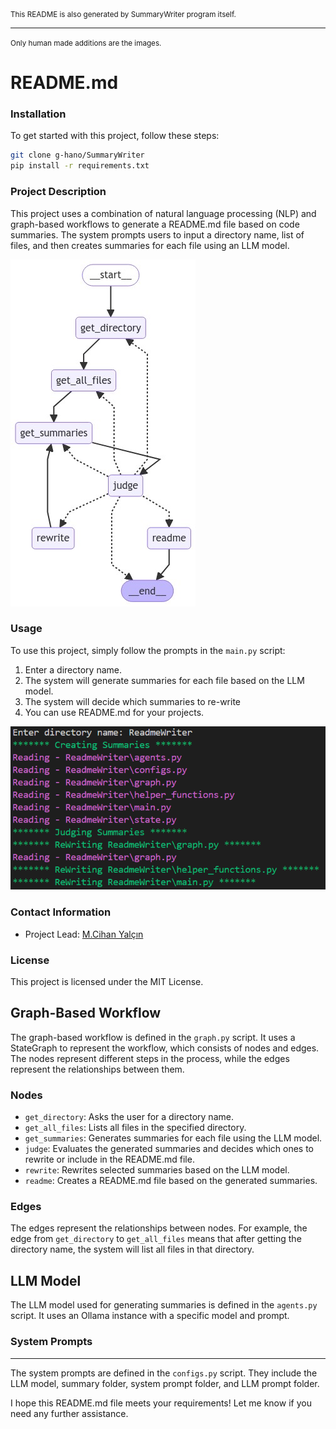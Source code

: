 <span style="font-size: smaller;">
This README is also generated by SummaryWriter program itself.
</span>

---

<span style="font-size: smaller;">
Only human made additions are the images.
</span>

**README.md**
=====================================

### Installation

To get started with this project, follow these steps:

```bash
git clone g-hano/SummaryWriter
pip install -r requirements.txt
```

### Project Description

This project uses a combination of natural language processing (NLP) and graph-based workflows to generate a README.md file based on code summaries. The system prompts users to input a directory name, list of files, and then creates summaries for each file using an LLM model.

![graph tree](graph.jpeg)
### Usage

To use this project, simply follow the prompts in the `main.py` script:

1. Enter a directory name.
2. The system will generate summaries for each file based on the LLM model.
3. The system will decide which summaries to re-write
4. You can use README.md for your projects.

![terminal output](terminal.png)
### Contact Information

* Project Lead: [M.Cihan Yalçın](https://www.linkedin.com/in/chanyalcin/)

### License

This project is licensed under the MIT License.

**Graph-Based Workflow**
-------------------------

The graph-based workflow is defined in the `graph.py` script. It uses a StateGraph to represent the workflow, which consists of nodes and edges. The nodes represent different steps in the process, while the edges represent the relationships between them.

### Nodes

* `get_directory`: Asks the user for a directory name.
* `get_all_files`: Lists all files in the specified directory.
* `get_summaries`: Generates summaries for each file using the LLM model.
* `judge`: Evaluates the generated summaries and decides which ones to rewrite or include in the README.md file.
* `rewrite`: Rewrites selected summaries based on the LLM model.
* `readme`: Creates a README.md file based on the generated summaries.

### Edges

The edges represent the relationships between nodes. For example, the edge from `get_directory` to `get_all_files` means that after getting the directory name, the system will list all files in that directory.

**LLM Model**
-------------

The LLM model used for generating summaries is defined in the `agents.py` script. It uses an Ollama instance with a specific model and prompt.

### System Prompts
----------------

The system prompts are defined in the `configs.py` script. They include the LLM model, summary folder, system prompt folder, and LLM prompt folder.

I hope this README.md file meets your requirements! Let me know if you need any further assistance.
